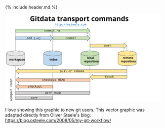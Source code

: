 
{% include header.md %}

![](resources/git-transport-cmds.svg)

I love showing this graphic to new git users.  This vector graphic was adapted
directly from Oliver Steele's blog:  https://blog.osteele.com/2008/05/my-git-workflow/

